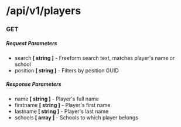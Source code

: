 # /api/v1/players
### GET

##### Request Parameters
- search **[ string ]** - Freeform search text, matches player's name or school
- position **[ string ]** - Filters by position GUID

##### Response Parameters
- name **[ string ]** - Player's full name
- firstname **[ string ]** - Player's first name
- lastname **[ string ]** - Player's last name
- schools **[ array ]** - Schools to which player belongs